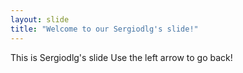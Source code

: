 ```yaml
---
layout: slide
title: "Welcome to our Sergiodlg's slide!"
---
```

This is Sergiodlg's slide
Use the left arrow to go back!

